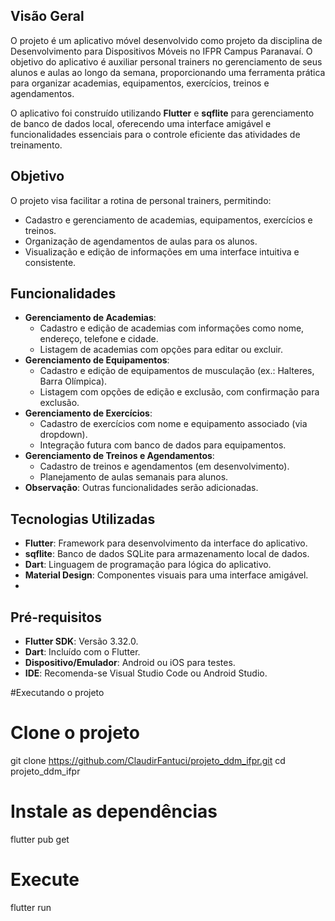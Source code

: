 
## Visão Geral

O projeto é um aplicativo móvel desenvolvido como projeto da disciplina de Desenvolvimento para Dispositivos Móveis no IFPR Campus Paranavaí. O objetivo do aplicativo é auxiliar personal trainers no gerenciamento de seus alunos e aulas ao longo da semana, proporcionando uma ferramenta prática para organizar academias, equipamentos, exercícios, treinos e agendamentos.

O aplicativo foi construído utilizando **Flutter** e **sqflite** para gerenciamento de banco de dados local, oferecendo uma interface amigável e funcionalidades essenciais para o controle eficiente das atividades de treinamento.

## Objetivo

O projeto visa facilitar a rotina de personal trainers, permitindo:
- Cadastro e gerenciamento de academias, equipamentos, exercícios e treinos.
- Organização de agendamentos de aulas para os alunos.
- Visualização e edição de informações em uma interface intuitiva e consistente.

## Funcionalidades

- **Gerenciamento de Academias**:
  - Cadastro e edição de academias com informações como nome, endereço, telefone e cidade.
  - Listagem de academias com opções para editar ou excluir.
- **Gerenciamento de Equipamentos**:
  - Cadastro e edição de equipamentos de musculação (ex.: Halteres, Barra Olímpica).
  - Listagem com opções de edição e exclusão, com confirmação para exclusão.
- **Gerenciamento de Exercícios**:
  - Cadastro de exercícios com nome e equipamento associado (via dropdown).
  - Integração futura com banco de dados para equipamentos.
- **Gerenciamento de Treinos e Agendamentos**:
  - Cadastro de treinos e agendamentos (em desenvolvimento).
  - Planejamento de aulas semanais para alunos.
- **Observação**: Outras funcionalidades serão adicionadas.

## Tecnologias Utilizadas

- **Flutter**: Framework para desenvolvimento da interface do aplicativo.
- **sqflite**: Banco de dados SQLite para armazenamento local de dados.
- **Dart**: Linguagem de programação para lógica do aplicativo.
- **Material Design**: Componentes visuais para uma interface amigável.
- 
## Pré-requisitos

- **Flutter SDK**: Versão 3.32.0.
- **Dart**: Incluído com o Flutter.
- **Dispositivo/Emulador**: Android ou iOS para testes.
- **IDE**: Recomenda-se Visual Studio Code ou Android Studio.
  
#Executando o projeto
# Clone o projeto
git clone https://github.com/ClaudirFantuci/projeto_ddm_ifpr.git
cd projeto_ddm_ifpr

# Instale as dependências
flutter pub get

# Execute
flutter run
